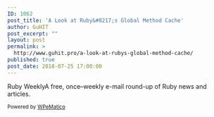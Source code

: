 ```yaml
---
ID: 1062
post_title: 'A Look at Ruby&#8217;s Global Method Cache'
author: GuHIT
post_excerpt: ""
layout: post
permalink: >
  http://www.guhit.pro/a-look-at-rubys-global-method-cache/
published: true
post_date: 2018-07-25 17:00:00
---
```

Ruby WeeklyA free, once&ndash;weekly e-mail round-up of Ruby news and articles.<p class="wpematico_credit"><small>Powered by <a href="http://www.wpematico.com" target="_blank">WPeMatico</a></small></p>